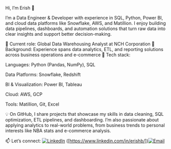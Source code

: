 Hi, I’m Erish 👋

I’m a Data Engineer & Developer with experience in SQL, Python, Power BI, and cloud data platforms like Snowflake, AWS, and Matillion. I enjoy building data pipelines, dashboards, and automation solutions that turn raw data into clear insights and support better decision-making.

🔹 Current role: Global Data Warehousing Analyst at NCH Corporation
🔹 Background: Experience spans data analytics, ETL, and reporting solutions across business operations and e-commerce
🔹 Tech stack:

Languages: Python (Pandas, NumPy), SQL

Data Platforms: Snowflake, Redshift

BI & Visualization: Power BI, Tableau

Cloud: AWS, GCP

Tools: Matillion, Git, Excel

💡 On GitHub, I share projects that showcase my skills in data cleaning, SQL optimization, ETL pipelines, and dashboarding. I’m also passionate about applying analytics to real-world problems, from business trends to personal interests like NBA stats and e-commerce analysis.

📫 Let’s connect: [![LinkedIn](https://img.shields.io/badge/LinkedIn-blue?logo=linkedin&logoColor=white)](https://www.linkedin.com/in/erishb/) ([https://www.linkedin.com/in/erishb/])[![Email](https://img.shields.io/badge/Email-red?logo=gmail&logoColor=white)](mailto:erishbrylle@gmail.com)
